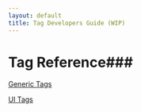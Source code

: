 ```yaml
---
layout: default
title: Tag Developers Guide (WIP)
---
```


# Tag Reference### 

[Generic Tags](generic-tags.html)

[UI Tags](ui-tags.html)

